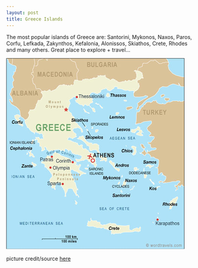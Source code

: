 ```yaml
---
layout: post
title: Greece Islands
---
```


The most popular islands of Greece are: Santorini, Mykonos, Naxos, Paros, Corfu, Lefkada, Zakynthos, Kefalonia, Alonissos, Skiathos, Crete, Rhodes and many others. Great place to explore + travel...

![](/img/greece_map.jpg "greece_map")

picture credit/source [here](http://www.wordtravels.com/images/map/Greece_map.jpg)
